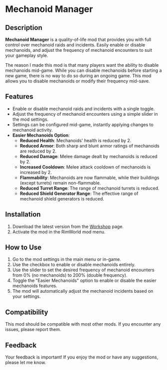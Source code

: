 # Mechanoid Manager

## Description

**Mechanoid Manager** is a quality-of-life mod that provides you with full control over mechanoid raids and incidents. Easily enable or disable mechanoids, and adjust the frequency of mechanoid encounters to suit your gameplay style.

The reason I made this mod is that many players want the ability to disable mechanoids mid-game. While you can disable mechanoids before starting a new game, there is no way to do so during an ongoing game. This mod allows you to disable mechanoids or modify their frequency mid-save.

## Features

- Enable or disable mechanoid raids and incidents with a single toggle.
- Adjust the frequency of mechanoid encounters using a simple slider in the mod settings.
- Settings can be configured mid-game, instantly applying changes to mechanoid activity.
- **Easier Mechanoids Option**:
  - **Reduced Health**: Mechanoids' health is reduced by 2.
  - **Reduced Armor**: Both sharp and blunt armor ratings of mechanoids are reduced by 2.
  - **Reduced Damage**: Melee damage dealt by mechanoids is reduced by 2.
  - **Increased Cooldown**: Melee attack cooldown of mechanoids is increased by 2.
  - **Flammability**: Mechanoids are now flammable, while their buildings (except turrets) remain non-flammable.
  - **Reduced Turret Range**: The range of mechanoid turrets is reduced.
  - **Reduced Shield Generator Range**: The effective range of mechanoid shield generators is reduced.

## Installation

1. Download the latest version from the [Workshop](https://steamcommunity.com/sharedfiles/filedetails/?id=3303711952) page.
2. Activate the mod in the RimWorld mod menu.

## How to Use

1. Go to the mod settings in the main menu or in-game.
2. Use the checkbox to enable or disable mechanoids entirely.
3. Use the slider to set the desired frequency of mechanoid encounters from 0% (no mechanoids) to 200% (double frequency).
4. Toggle the "Easier Mechanoids" option to enable or disable the easier mechanoids features.
5. The mod will automatically adjust the mechanoid incidents based on your settings.

## Compatibility

This mod should be compatible with most other mods. If you encounter any issues, please report them.

## Feedback

Your feedback is important! If you enjoy the mod or have any suggestions, please let me know.
